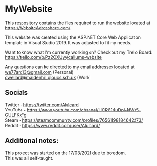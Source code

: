 # MyWebsite

This respository contains the files required to run the website located at https://WebsiteAdresshere.com/

This website was created using the ASP.NET Core Web Application template in Visual Studio 2019. It was adjusted to fit my needs.

Want to know what I'm currently working on? Check out my Trello Board: https://trello.com/b/Pz2OXUyy/callums-website

Any questions can be directed to my email addresses located at:  
we77ard13@gmail.com (Personal)  
cwellard@maidenhill.gloucs.sch.uk (Work)

## Socials  
Twitter - https://twitter.com/Alulcard  
YouTube - https://www.youtube.com/channel/UCR6F4uDpl-NWs5-GULFKxFg  
Steam - https://steamcommunity.com/profiles/76561198184642273/  
Reddit - https://www.reddit.com/user/Alulcard/  

## Additional notes:
This project was started on the 17/03/2021 due to boredom.  
This was all self-taught.
